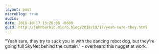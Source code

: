 ```yaml
---
layout: post
microblog: true
audio: 
date: 2018-10-17 13:26:00 -0600
guid: http://johnbarbic.micro.blog/2018/10/17/yeah-sure-they.html
---
```

"Yeah sure, they try to suck you in with the dancing robot dog, but they're going full SkyNet behind the curtain." - overheard this nugget at work.
